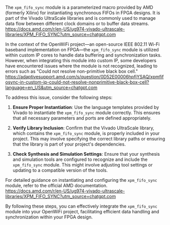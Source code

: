 The `xpm_fifo_sync` module is a parameterized macro provided by AMD (formerly Xilinx) for instantiating synchronous FIFOs in FPGA designs. It is part of the Vivado UltraScale libraries and is commonly used to manage data flow between different clock domains or to buffer data streams. https://docs.amd.com/r/en-US/ug974-vivado-ultrascale-libraries/XPM_FIFO_SYNC?utm_source=chatgpt.com


In the context of the OpenWiFi project—an open-source IEEE 802.11 Wi-Fi baseband implementation on FPGA—the `xpm_fifo_sync` module is utilized within custom IP cores to handle data buffering and synchronization tasks. However, when integrating this module into custom IP, some developers have encountered issues where the module is not recognized, leading to errors such as "Could not resolve non-primitive black box cell." https://adaptivesupport.amd.com/s/question/0D52E00006hpfjYSAQ/xpmfifosync-in-custom-ip-could-not-resolve-nonprimitive-black-box-cell?language=en_US&utm_source=chatgpt.com

To address this issue, consider the following steps:

1. **Ensure Proper Instantiation**: Use the language templates provided by Vivado to instantiate the `xpm_fifo_sync` module correctly. This ensures that all necessary parameters and ports are defined appropriately.

2. **Verify Library Inclusion**: Confirm that the Vivado UltraScale library, which contains the `xpm_fifo_sync` module, is properly included in your project. This may involve specifying the correct library paths or ensuring that the library is part of your project's dependencies.

3. **Check Synthesis and Simulation Settings**: Ensure that your synthesis and simulation tools are configured to recognize and include the `xpm_fifo_sync` module. This might involve adjusting tool settings or updating to a compatible version of the tools.

For detailed guidance on instantiating and configuring the `xpm_fifo_sync` module, refer to the official AMD documentation. https://docs.amd.com/r/en-US/ug974-vivado-ultrascale-libraries/XPM_FIFO_SYNC?utm_source=chatgpt.com

By following these steps, you can effectively integrate the `xpm_fifo_sync` module into your OpenWiFi project, facilitating efficient data handling and synchronization within your FPGA design. 
